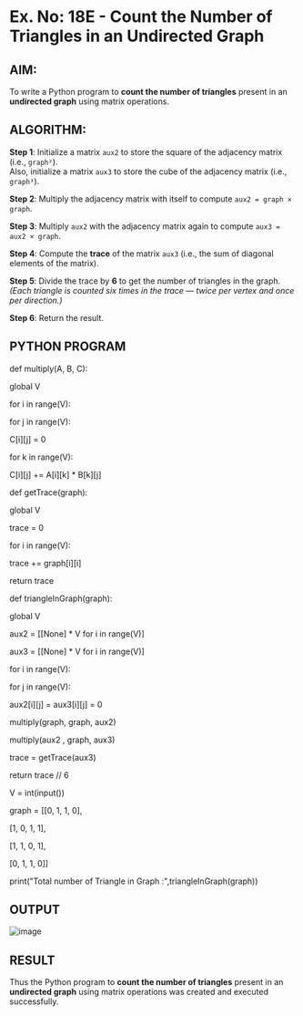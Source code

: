 # Ex. No: 18E - Count the Number of Triangles in an Undirected Graph

## AIM:
To write a Python program to **count the number of triangles** present in an **undirected graph** using matrix operations.

## ALGORITHM:

**Step 1**: Initialize a matrix `aux2` to store the square of the adjacency matrix (i.e., `graph²`).  
Also, initialize a matrix `aux3` to store the cube of the adjacency matrix (i.e., `graph³`).

**Step 2**: Multiply the adjacency matrix with itself to compute `aux2 = graph × graph`.

**Step 3**: Multiply `aux2` with the adjacency matrix again to compute `aux3 = aux2 × graph`.

**Step 4**: Compute the **trace** of the matrix `aux3` (i.e., the sum of diagonal elements of the matrix).

**Step 5**: Divide the trace by **6** to get the number of triangles in the graph.  
*(Each triangle is counted six times in the trace — twice per vertex and once per direction.)*

**Step 6**: Return the result.

## PYTHON PROGRAM

def multiply(A, B, C):
	
global V
	
 for i in range(V):
		
  for j in range(V):
			
   C[i][j] = 0
			
   for k in range(V):
				
   C[i][j] += A[i][k] * B[k][j]


def getTrace(graph):
	
 global V

 trace = 0

 for i in range(V):

  trace += graph[i][i]

 return trace


def triangleInGraph(graph):

 global V
	

aux2 = [[None] * V for i in range(V)]


aux3 = [[None] * V for i in range(V)]
	
 for i in range(V):

  for j in range(V):

   aux2[i][j] = aux3[i][j] = 0


multiply(graph, graph, aux2)


multiply(aux2 , graph, aux3)    
	
 
trace = getTrace(aux3)

return trace // 6


V = int(input())

graph = [[0, 1, 1, 0],
        
 [1, 0, 1, 1],
	
 [1, 1, 0, 1],

 [0, 1, 1, 0]]

print("Total number of Triangle in Graph :",triangleInGraph(graph))




## OUTPUT
![image](https://github.com/user-attachments/assets/3eeabc8f-b234-4a04-af49-98da3749a97a)


## RESULT
Thus the Python program to **count the number of triangles** present in an **undirected graph** using matrix operations was created and executed successfully.


